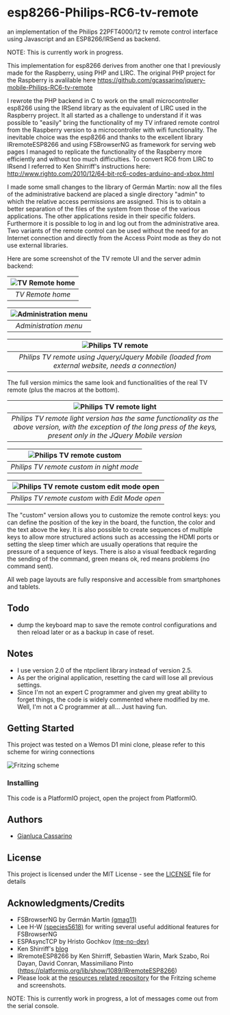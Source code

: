 # esp8266-Philips-RC6-tv-remote
an implementation of the Philips 22PFT4000/12 tv remote control interface using Javascript and an ESP8266/IRSend as backend.

NOTE: This is currently work in progress.

This implementation for esp8266 derives from another one that I previously made for the Raspberry, using PHP and LIRC. The original PHP project for the Raspberry
is avalilable here https://github.com/gcassarino/jquery-mobile-Philips-RC6-tv-remote

I rewrote the PHP backend in C to work on the small microcontroller esp8266 using the IRSend library as the equivalent of LIRC used in the Raspberry project. It all started as a challenge to understand if it was possible to "easily" bring the functionality of my TV infrared remote control from the Raspberry version to a microcontroller with wifi functionality. The inevitable choice was the esp8266 and thanks to the excellent library IRremoteESP8266 and using FSBrowserNG as framework for serving web pages I managed to replicate the functionality of the Raspberry more efficiently and without too much difficulties. To convert RC6 from LIRC to IRsend I referred to Ken Shirriff's instructions here: http://www.righto.com/2010/12/64-bit-rc6-codes-arduino-and-xbox.html

I made some small changes to the library of Germán Martín: now all the files of the administrative backend are placed a single directory "admin" to which the relative access permissions are assigned. This is to obtain a better separation of the files of the system from those of the various applications. The other applications reside in their specific folders. Furthermore it is possible to log in and log out from the administrative area. Two variants of the remote control can be used without the need for an Internet connection and directly from the Access Point mode as they do not use external libraries.

Here are some screenshot of the TV remote UI and the server admin backend:

| ![TV Remote home](https://github.com/gcassarino/esp8266-Philips-RC6-tv-remote-resources/blob/master/TV-Remote-ESP8266-home.png) | 
|:--:| 
| *TV Remote home* |
 
| ![Administration menu](https://github.com/gcassarino/esp8266-Philips-RC6-tv-remote-resources/blob/master/ESP8266-admin-home.png) | 
|:--:| 
| *Administration menu* |

| ![Philips TV remote](https://github.com/gcassarino/esp8266-Philips-RC6-tv-remote-resources/blob/master/Philips-TV-Remote-22PFT4000_12-full.png) | 
|:--:|
| *Philips TV remote using Jquery/Jquery Mobile (loaded from external website, needs a connection)* |

The full version mimics the same look and functionalities of the real TV remote (plus the macros at the bottom).

| ![Philips TV remote light](https://github.com/gcassarino/esp8266-Philips-RC6-tv-remote-resources/blob/master/Philips-TV-Remote-light.png) | 
|:--:|
| *Philips TV remote light version has the same functionality as the above version, with the exception of the long press of the keys, present only in the JQuery Mobile version* |

| ![Philips TV remote custom](https://github.com/gcassarino/esp8266-Philips-RC6-tv-remote-resources/blob/master/Philips-TV-Remote-custom-night-mode.png) | 
|:--:|
| *Philips TV remote custom in night mode* |

| ![Philips TV remote custom edit mode open](https://github.com/gcassarino/esp8266-Philips-RC6-tv-remote-resources/blob/master/Philips-TV-Remote-custom-edit-mode.png) | 
|:--:|
| *Philips TV remote custom with Edit Mode open* |

The "custom" version allows you to customize the remote control keys: you can define the position of the key in the board, the function, the color and the text above the key. It is also possible to create sequences of multiple keys to allow more structured actions such as accessing the HDMI ports or setting the sleep timer which are usually operations that require the pressure of a sequence of keys. There is also a visual feedback regarding the sending of the command, green means ok, red means problems (no command sent). 

All web page layouts are fully responsive and accessible from smartphones and tablets.

## Todo
- dump the keyboard map to save the remote control configurations and then reload later or as a backup in case of reset.

## Notes
- I use version 2.0 of the ntpclient library instead of version 2.5.
- As per the original application, resetting the card will lose all previous settings.
- Since I'm not an expert C programmer and given my great ability to forget things, the code is widely commented where modified by me. Well, I'm not a C programmer at all... Just having fun.


## Getting Started

This project was tested on a Wemos D1 mini clone, please refer to this scheme for wiring connections

![Fritzing scheme](https://github.com/gcassarino/esp8266-Philips-RC6-tv-remote-resources/blob/master/esp8266-Philips-RC6-tv-remote_schem.png)


### Installing

This code is a PlatformIO project, open the project from PlatformIO.


## Authors

* [Gianluca Cassarino](https://github.com/gcassarino)


## License

This project is licensed under the MIT License - see the [LICENSE](LICENSE) file for details

## Acknowledgments/Credits

* FSBrowserNG by Germán Martín [(gmag11)](https://github.com/gmag11)
* Lee H-W [(species5618)](https://github.com/species5618) for writing several useful additional features for FSBrowserNG
* ESPAsyncTCP by Hristo Gochkov [(me-no-dev)](https://github.com/me-no-dev)
* Ken Shirriff's [blog](http://www.righto.com/)
* IRremoteESP8266 by Ken Shirriff, Sebastien Warin, Mark Szabo, Roi Dayan, David Conran, Massimiliano Pinto (https://platformio.org/lib/show/1089/IRremoteESP8266)
* Please look at the [resources related repository](https://github.com/gcassarino/esp8266-Philips-RC6-tv-remote-resources) for the Fritzing scheme and screenshots.

NOTE: This is currently work in progress, a lot of messages come out from the serial console.

